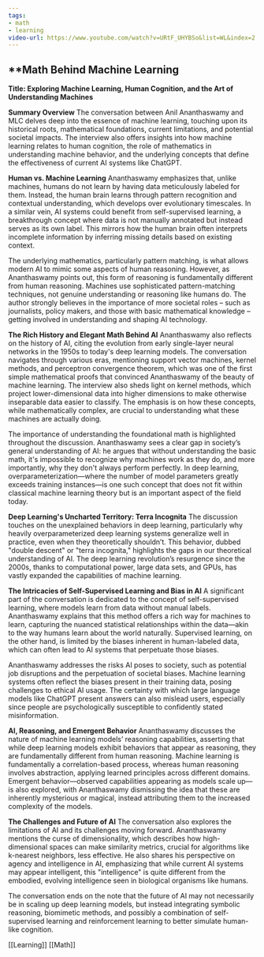 ```yaml
---
tags:
- math
- learning
video-url: https://www.youtube.com/watch?v=URtF_UHYBSo&list=WL&index=2
---
```

## **Math Behind Machine Learning

**Title: Exploring Machine Learning, Human Cognition, and the Art of Understanding Machines**

**Summary Overview**
The conversation between Anil Ananthaswamy and MLC delves deep into the essence of machine learning, touching upon its historical roots, mathematical foundations, current limitations, and potential societal impacts. The interview also offers insights into how machine learning relates to human cognition, the role of mathematics in understanding machine behavior, and the underlying concepts that define the effectiveness of current AI systems like ChatGPT.

**Human vs. Machine Learning**
Ananthaswamy emphasizes that, unlike machines, humans do not learn by having data meticulously labeled for them. Instead, the human brain learns through pattern recognition and contextual understanding, which develops over evolutionary timescales. In a similar vein, AI systems could benefit from self-supervised learning, a breakthrough concept where data is not manually annotated but instead serves as its own label. This mirrors how the human brain often interprets incomplete information by inferring missing details based on existing context.

The underlying mathematics, particularly pattern matching, is what allows modern AI to mimic some aspects of human reasoning. However, as Ananthaswamy points out, this form of reasoning is fundamentally different from human reasoning. Machines use sophisticated pattern-matching techniques, not genuine understanding or reasoning like humans do. The author strongly believes in the importance of more societal roles – such as journalists, policy makers, and those with basic mathematical knowledge – getting involved in understanding and shaping AI technology.

**The Rich History and Elegant Math Behind AI**
Ananthaswamy also reflects on the history of AI, citing the evolution from early single-layer neural networks in the 1950s to today's deep learning models. The conversation navigates through various eras, mentioning support vector machines, kernel methods, and perceptron convergence theorem, which was one of the first simple mathematical proofs that convinced Ananthaswamy of the beauty of machine learning. The interview also sheds light on kernel methods, which project lower-dimensional data into higher dimensions to make otherwise inseparable data easier to classify. The emphasis is on how these concepts, while mathematically complex, are crucial to understanding what these machines are actually doing.

The importance of understanding the foundational math is highlighted throughout the discussion. Ananthaswamy sees a clear gap in society’s general understanding of AI: he argues that without understanding the basic math, it's impossible to recognize why machines work as they do, and more importantly, why they don't always perform perfectly. In deep learning, overparameterization—where the number of model parameters greatly exceeds training instances—is one such concept that does not fit within classical machine learning theory but is an important aspect of the field today.

**Deep Learning's Uncharted Territory: Terra Incognita**
The discussion touches on the unexplained behaviors in deep learning, particularly why heavily overparameterized deep learning systems generalize well in practice, even when they theoretically shouldn’t. This behavior, dubbed "double descent" or "terra incognita," highlights the gaps in our theoretical understanding of AI. The deep learning revolution’s resurgence since the 2000s, thanks to computational power, large data sets, and GPUs, has vastly expanded the capabilities of machine learning.

**The Intricacies of Self-Supervised Learning and Bias in AI**
A significant part of the conversation is dedicated to the concept of self-supervised learning, where models learn from data without manual labels. Ananthaswamy explains that this method offers a rich way for machines to learn, capturing the nuanced statistical relationships within the data—akin to the way humans learn about the world naturally. Supervised learning, on the other hand, is limited by the biases inherent in human-labeled data, which can often lead to AI systems that perpetuate those biases.

Ananthaswamy addresses the risks AI poses to society, such as potential job disruptions and the perpetuation of societal biases. Machine learning systems often reflect the biases present in their training data, posing challenges to ethical AI usage. The certainty with which large language models like ChatGPT present answers can also mislead users, especially since people are psychologically susceptible to confidently stated misinformation.

**AI, Reasoning, and Emergent Behavior**
Ananthaswamy discusses the nature of machine learning models’ reasoning capabilities, asserting that while deep learning models exhibit behaviors that appear as reasoning, they are fundamentally different from human reasoning. Machine learning is fundamentally a correlation-based process, whereas human reasoning involves abstraction, applying learned principles across different domains. Emergent behavior—observed capabilities appearing as models scale up—is also explored, with Ananthaswamy dismissing the idea that these are inherently mysterious or magical, instead attributing them to the increased complexity of the models.

**The Challenges and Future of AI**
The conversation also explores the limitations of AI and its challenges moving forward. Ananthaswamy mentions the curse of dimensionality, which describes how high-dimensional spaces can make similarity metrics, crucial for algorithms like k-nearest neighbors, less effective. He also shares his perspective on agency and intelligence in AI, emphasizing that while current AI systems may appear intelligent, this "intelligence" is quite different from the embodied, evolving intelligence seen in biological organisms like humans.

The conversation ends on the note that the future of AI may not necessarily be in scaling up deep learning models, but instead integrating symbolic reasoning, biomimetic methods, and possibly a combination of self-supervised learning and reinforcement learning to better simulate human-like cognition.

[[Learning]]  [[Math]]  